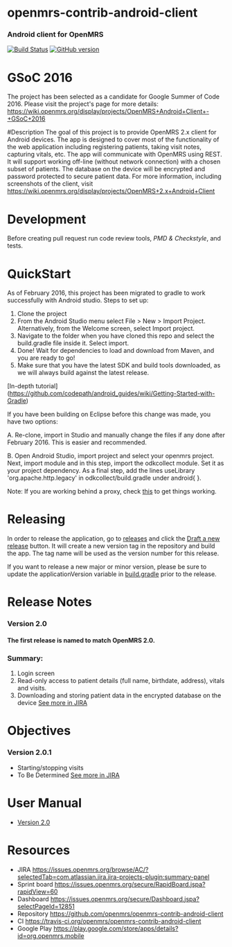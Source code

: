 openmrs-contrib-android-client
==============================

### Android client for OpenMRS

[![Build Status](https://travis-ci.org/openmrs/openmrs-contrib-android-client.svg?branch=master)](https://travis-ci.org/openmrs/openmrs-contrib-android-client) [![GitHub version](https://badge.fury.io/gh/openmrs%2Fopenmrs-contrib-android-client.svg)](https://github.com/openmrs/openmrs-contrib-android-client/releases/latest)

# GSoC 2016

The project has been selected as a candidate for Google Summer of Code 2016. Please visit the project's page for more details: https://wiki.openmrs.org/display/projects/OpenMRS+Android+Client+-+GSoC+2016

#Description
The goal of this project is to provide OpenMRS 2.x client for Android devices. The app is designed to cover most of the functionality of the web application including registering patients, taking visit notes, capturing vitals, etc.
The app will communicate with OpenMRS using REST. It will support working off-line (without network connection) with a chosen subset of patients. The database on the device will be encrypted and password protected to secure patient data.
For more information, including screenshots of the client, visit https://wiki.openmrs.org/display/projects/OpenMRS+2.x+Android+Client


# Development
Before creating pull request run code review tools, *PMD & Checkstyle*, and tests.

# QuickStart

As of February 2016, this project has been migrated to gradle to work successfully with Android studio. Steps to set up:

1. Clone the project
2. From the Android Studio menu select File > New > Import Project. Alternatively, from the Welcome screen, select Import project.
3. Navigate to the folder when you have cloned this repo and select the build.gradle file inside it. Select import.
4. Done! Wait for dependencies to load and download from Maven, and you are ready to go! 
5. Make sure that you have the latest SDK and build tools downloaded, as we will always build against the latest release.

[In-depth tutorial] (https://github.com/codepath/android_guides/wiki/Getting-Started-with-Gradle)

If you have been building on Eclipse before this change was made, you have two options:

A. Re-clone, import in Studio and manually change the files if any done after February 2016. This is easier and recommended.

B. Open Android Studio, import project and select your openmrs project. Next, import module and in this step, import the odkcollect module. Set it as your project dependency. As a final step, add the lines useLibrary 'org.apache.http.legacy' in odkcollect/build.gradle under android{ }.

Note: If you are working behind a proxy, check [this](https://wiki.appcelerator.org/display/guides2/Using+Studio+From+Behind+a+Proxy) to get things working.

# Releasing

In order to release the application, go to [releases](https://github.com/openmrs/openmrs-contrib-android-client/releases) and click the [Draft a new release](https://github.com/openmrs/openmrs-contrib-android-client/releases/new) button. It will create a new version tag in the repository and build the app. The tag name will be used as the version number for this release.

If you want to release a new major or minor version, please be sure to update the applicationVersion variable in [build.gradle](https://github.com/openmrs/openmrs-contrib-android-client/blob/master/openmrs-client/build.gradle#L11) prior to the release.

# Release Notes
### Version 2.0
#### The first release is named to match OpenMRS 2.0.
### Summary:
1. Login screen
2. Read-only access to patient details (full name, birthdate, address), vitals and visits.
3. Downloading and storing patient data in the encrypted database on the device
[See more in JIRA](https://issues.openmrs.org/browse/AC/fixforversion/16506/?selectedTab=com.atlassian.jira.jira-projects-plugin:version-summary-panel)

# Objectives
### Version 2.0.1
- Starting/stopping visits
- To Be Determined
[See more in JIRA](https://issues.openmrs.org/browse/AC/?selectedTab=com.atlassian.jira.jira-projects-plugin:summary-panel)

# User Manual
- [Version 2.0](https://wiki.openmrs.org/download/attachments/74252444/User%20Manual%202.0.pdf?version=1&modificationDate=1414759790000&api=v2)

# Resources
- JIRA https://issues.openmrs.org/browse/AC/?selectedTab=com.atlassian.jira.jira-projects-plugin:summary-panel 
- Sprint board https://issues.openmrs.org/secure/RapidBoard.jspa?rapidView=60
- Dashboard https://issues.openmrs.org/secure/Dashboard.jspa?selectPageId=12851
- Repository https://github.com/openmrs/openmrs-contrib-android-client
- CI https://travis-ci.org/openmrs/openmrs-contrib-android-client 
- Google Play https://play.google.com/store/apps/details?id=org.openmrs.mobile
